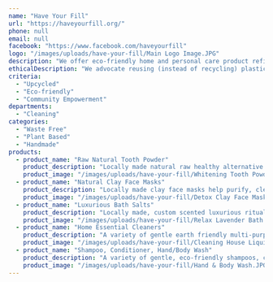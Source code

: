 ```yaml
---
name: "Have Your Fill"
url: "https://haveyourfill.org/"
phone: null
email: null
facebook: "https://www.facebook.com/haveyourfill"
logo: "/images/uploads/have-your-fill/Main Logo Image.JPG"
description: "We offer eco-friendly home and personal care product refills in BYO and upcycled containers through markets, deliveries and even self-collection options.  We decant bulk shampoos, conditioners, hand/body washes, kitchen and laundry powders along with many multi-purpose cleaners into your clean reusable containers at home that would otherwise be thrown away into the rubbish or recycle bins.  We also offer locally made specialty bath salts, natural tooth powders and clay face masks along with many raw powder ingredients to make up your own natural products at home."
ethicalDescription: "We advocate reusing (instead of recycling) plastic and glass containers throughout our community for multiple purposes, and we source ethical products from bulk wholesale manufacturers with the view to maintaining to our best ability that same principle.  Whether it’s plant based ingredients with no formaldehyde, no petrochemicals or animals products used, grey water and septic system safe or working with suppliers who allow us to return bulk containers to be reused (therefore contributing both to less 'food miles' as they're local, and less plastic back up the supply chain as well).  Our aim is to be purchase conscious not only of the footprint of our products from us to you, but from the supplier to us as well."
criteria:
  - "Upcycled"
  - "Eco-friendly"
  - "Community Empowerment"
departments:
  - "Cleaning"
categories:
  - "Waste Free"
  - "Plant Based"
  - "Handmade"
products:
  - product_name: "Raw Natural Tooth Powder"
    product_description: "Locally made natural raw healthy alternative to commercial tooth paste.\r\nNatural, Vegan, Cruelty Free, Australian made.\r\nAvailable in a whitening and remineralizing options in peppermint or spearmint flavours."
    product_image: "/images/uploads/have-your-fill/Whitening Tooth Powder.JPG"
  - product_name: "Natural Clay Face Masks"
    product_description: "Locally made clay face masks help purify, cleanse and detoxify the skin, while drawing out free radicals and other toxins. \r\nNatural, Vegan, Cruelty Free, Australian made.\r\nAvailable in a gentle clay face mask, detox clay face mask and revitalizing clay face mask."
    product_image: "/images/uploads/have-your-fill/Detox Clay Face Mask.JPG"
  - product_name: "Luxurious Bath Salts"
    product_description: "Locally made, custom scented luxurious ritualizing bath salts that promote relaxation, detoxification and promote proper sleep patterns.\r\nNatural, Vegan, Cruelty Free, Australian made.\r\nAvailable in a ritual rose, relax lavender and detox clay options."
    product_image: "/images/uploads/have-your-fill/Relax Lavender Bath Salts.JPG"
  - product_name: "Home Essential Cleaners"
    product_description: "A variety of gentle earth friendly multi-purpose use cleaning liquids and powders with no nasties for use around the home and garden including; castile soap, dishwashing and laundry liquids and powders, window cleaners, disinfectants, cleaning vinegar, citric acid, borax and much more."
    product_image: "/images/uploads/have-your-fill/Cleaning House Liquids.jpg"
  - product_name: "Shampoo, Conditioner, Hand/Body Wash"
    product_description: "A variety of gentle, eco-friendly shampoos, conditioners and hand/body washes in an assortment of pre-mixed scents or in a custom build-your-own-scent options."
    product_image: "/images/uploads/have-your-fill/Hand & Body Wash.JPG"
---
```

